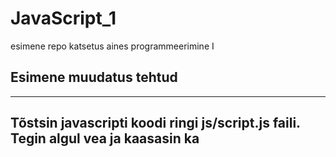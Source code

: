 # JavaScript_1
esimene repo katsetus aines programmeerimine I

## Esimene muudatus tehtud

-----------------
Tõstsin javascripti koodi ringi js/script.js faili.
Tegin algul vea ja kaasasin ka <script> tag'id, kuid hiljem eemaldasin
-----------------

8.märts.2018

Toimus II korda JavaScripti loeng.

Õppisime canvase sisse looma erinevaid kujutisi.

-----------------------


